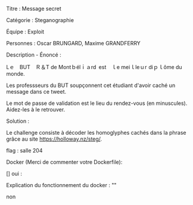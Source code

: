 Titre : Message secret

Catégorie : Steganographie

Équipe : Exploit

Personnes : Oscar BRUNGARD, Maxime GRANDFERRY

Description - Énoncé :

Lｅ BUΤ Ｒ＆T de Μontｂélｉａrd est ｌe meⅰｌleｕr dⅰｐｌôme du monde.

Les professseurs du BUT soupçonnent cet étudiant d'avoir caché un message dans ce tweet.

Le mot de passe de validation est le lieu du rendez-vous (en minuscules). Aidez-les à le retrouver.

Solution :

Le challenge consiste à décoder les homoglyphes cachés dans la phrase grâce au site <https://holloway.nz/steg/>.

flag : salle 204

Docker (Merci de commenter votre Dockerfile):

\[\] oui :

Explication du fonctionnement du docker : ""

non